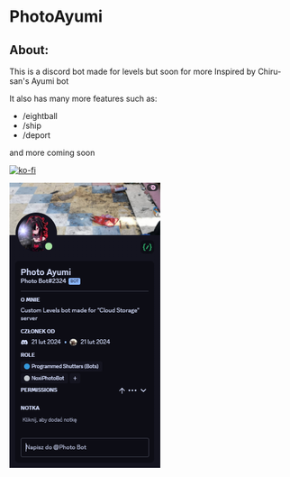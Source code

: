 # PhotoAyumi
## About:
This is a discord bot made for levels but soon for more
Inspired by Chiru-san's Ayumi bot

It also has many more features such as:
- /eightball
- /ship
- /deport

and more coming soon

[![ko-fi](https://ko-fi.com/img/githubbutton_sm.svg)](https://ko-fi.com/O5O6ZUUL0)

<img src="images/image.png">
